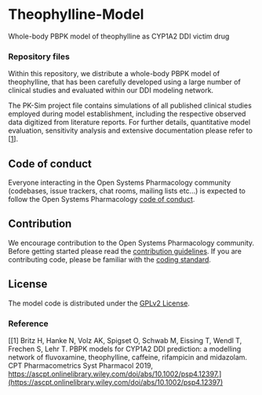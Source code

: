# Theophylline-Model
Whole-body PBPK model of theophylline as CYP1A2 DDI victim drug

### Repository files
Within this repository, we distribute a whole-body PBPK model of theophylline, that has been carefully developed using a large number of clinical studies and evaluated within our DDI modeling network. 

The PK-Sim project file contains simulations of all published clinical studies employed during model establishment, including the respective observed data digitized from literature reports. For further details, quantitative model evaluation, sensitivity analysis and extensive documentation please refer to [[1](#reference)].

## Code of conduct
Everyone interacting in the Open Systems Pharmacology community (codebases, issue trackers, chat rooms, mailing lists etc...) is expected to follow the Open Systems Pharmacology [code of conduct](https://github.com/Open-Systems-Pharmacology/Suite/blob/master/CODE_OF_CONDUCT.md#contributor-covenant-code-of-conduct).

## Contribution
We encourage contribution to the Open Systems Pharmacology community. Before getting started please read the [contribution guidelines](https://github.com/Open-Systems-Pharmacology/Suite/blob/master/CONTRIBUTING.md#ways-to-contribute). If you are contributing code, please be familiar with the [coding standard](https://github.com/Open-Systems-Pharmacology/Suite/blob/master/CODING_STANDARDS.md#visual-studio-settings).

## License
The model code is distributed under the [GPLv2 License](https://github.com/Open-Systems-Pharmacology/Suite/blob/develop/LICENSE).

### Reference
[[1] Britz H, Hanke N, Volz AK, Spigset O, Schwab M, Eissing T, Wendl T, Frechen S, Lehr T. PBPK models for CYP1A2 DDI prediction: a modelling network of fluvoxamine, theophylline, caffeine, rifampicin and midazolam. CPT Pharmacometrics Syst Pharmacol 2019, https://ascpt.onlinelibrary.wiley.com/doi/abs/10.1002/psp4.12397.](https://ascpt.onlinelibrary.wiley.com/doi/abs/10.1002/psp4.12397)
